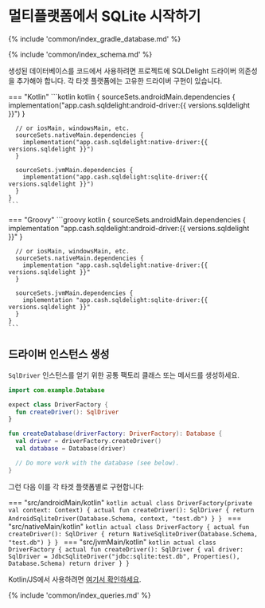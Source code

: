 # 멀티플랫폼에서 SQLite 시작하기

{% include 'common/index_gradle_database.md' %}

{% include 'common/index_schema.md' %}

생성된 데이터베이스를 코드에서 사용하려면 프로젝트에 SQLDelight 드라이버 의존성을 추가해야 합니다.
각 타겟 플랫폼에는 고유한 드라이버 구현이 있습니다.

=== "Kotlin"
    ```kotlin
    kotlin {
      sourceSets.androidMain.dependencies {
        implementation("app.cash.sqldelight:android-driver:{{ versions.sqldelight }}")
      }

      // or iosMain, windowsMain, etc.
      sourceSets.nativeMain.dependencies {
        implementation("app.cash.sqldelight:native-driver:{{ versions.sqldelight }}")
      }

      sourceSets.jvmMain.dependencies {
        implementation("app.cash.sqldelight:sqlite-driver:{{ versions.sqldelight }}")
      }
    }
    ```
=== "Groovy"
    ```groovy
    kotlin {
      sourceSets.androidMain.dependencies {
        implementation "app.cash.sqldelight:android-driver:{{ versions.sqldelight }}"
      }

      // or iosMain, windowsMain, etc.
      sourceSets.nativeMain.dependencies {
        implementation "app.cash.sqldelight:native-driver:{{ versions.sqldelight }}"
      }

      sourceSets.jvmMain.dependencies {
        implementation "app.cash.sqldelight:sqlite-driver:{{ versions.sqldelight }}"
      }
    }
    ```

## 드라이버 인스턴스 생성

`SqlDriver` 인스턴스를 얻기 위한 공통 팩토리 클래스 또는 메서드를 생성하세요.

```kotlin title="src/commonMain/kotlin"
import com.example.Database

expect class DriverFactory {
  fun createDriver(): SqlDriver
}

fun createDatabase(driverFactory: DriverFactory): Database {
  val driver = driverFactory.createDriver()
  val database = Database(driver)

  // Do more work with the database (see below).
}
```

그런 다음 이를 각 타겟 플랫폼별로 구현합니다:

=== "src/androidMain/kotlin"
    ```kotlin
    actual class DriverFactory(private val context: Context) {
      actual fun createDriver(): SqlDriver {
        return AndroidSqliteDriver(Database.Schema, context, "test.db")
      }
    }
    ```
=== "src/nativeMain/kotlin"
    ```kotlin
    actual class DriverFactory {
      actual fun createDriver(): SqlDriver {
        return NativeSqliteDriver(Database.Schema, "test.db")
      }
    }
    ```
=== "src/jvmMain/kotlin"
    ```kotlin
    actual class DriverFactory {
      actual fun createDriver(): SqlDriver {
        val driver: SqlDriver = JdbcSqliteDriver("jdbc:sqlite:test.db", Properties(), Database.Schema)
        return driver
      }
    }
    ```

Kotlin/JS에서 사용하려면 [여기서 확인하세요](../js_sqlite/multiplatform).

{% include 'common/index_queries.md' %}